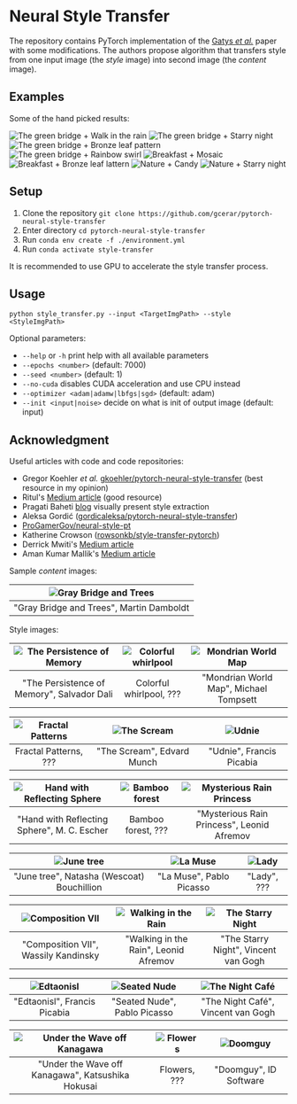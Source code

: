 # Neural Style Transfer

The repository contains PyTorch implementation of the [Gatys *et al.*](https://www.cv-foundation.org/openaccess/content_cvpr_2016/papers/Gatys_Image_Style_Transfer_CVPR_2016_paper.pdf) paper with some modifications. The authors propose algorithm that transfers style from one input image (the *style* image) into second image (the *content* image).

## Examples

Some of the hand picked results:

![The green bridge + Walk in the rain](./examples/bridge-rainwalk.jpg)
![The green bridge + Starry night](./examples/bridge-starry.jpg)
![The green bridge + Bronze leaf pattern](./examples/bridge-bronze.jpg)
![The green bridge + Rainbow swirl](./examples/bridge-swirl.jpg)
![Breakfast + Mosaic](./examples/breakfast-mosaic.jpg)
![Breakfast + Bronze leaf lattern](./examples/breakfast-bronze.jpg)
![Nature + Candy](./examples/nature-candy.jpg)
![Nature + Starry night](./examples/nature-starry.jpg)

## Setup

1. Clone the repository `git clone https://github.com/gcerar/pytorch-neural-style-transfer`
2. Enter directory `cd pytorch-neural-style-transfer`
3. Run `conda env create -f ./environment.yml`
4. Run `conda activate style-transfer`

It is recommended to use GPU to accelerate the style transfer process.

## Usage

`python style_transfer.py --input <TargetImgPath> --style <StyleImgPath>`

Optional parameters:

- `--help` or `-h` print help with all available parameters
- `--epochs <number>` (default: 7000)
- `--seed <number>` (default: 1)
- `--no-cuda` disables CUDA acceleration and use CPU instead
- `--optimizer <adam|adamw|lbfgs|sgd>` (default: adam)
- `--init <input|noise>` decide on what is init of output image (default: input)

## Acknowledgment

Useful articles with code and code repositories:

- Gregor Koehler *et al.* [gkoehler/pytorch-neural-style-transfer](https://nextjournal.com/gkoehler/pytorch-neural-style-transfer) (best resource in my opinion)
- Ritul's [Medium article](https://medium.com/udacity-pytorch-challengers/style-transfer-using-deep-nural-network-and-pytorch-3fae1c2dd73e) (good resource)
- Pragati Baheti [blog](https://www.v7labs.com/blog/neural-style-transfer) visually present style extraction
- Aleksa Gordić ([gordicaleksa/pytorch-neural-style-transfer](https://github.com/gordicaleksa/pytorch-neural-style-transfer))
- [ProGamerGov/neural-style-pt](https://github.com/ProGamerGov/neural-style-pt/blob/master/neural_style.py)
- Katherine Crowson ([rowsonkb/style-transfer-pytorch](https://github.com/crowsonkb/style-transfer-pytorch/blob/master/style_transfer/style_transfer.py))
- Derrick Mwiti's [Medium article](https://heartbeat.comet.ml/neural-style-transfer-with-pytorch-49e7c1fe3bea)
- Aman Kumar Mallik's [Medium article](https://towardsdatascience.com/implementing-neural-style-transfer-using-pytorch-fd8d43fb7bfa)

Sample *content* images:

| ![Gray Bridge and Trees](./samples/bridge.jpg) |
|:--:|
| "Gray Bridge and Trees", Martin Damboldt |

Style images:

| ![The Persistence of Memory](./styles/persistance-of-memory.jpg) | ![Colorful whirlpool](./styles/colorful-whirlpool.jpg) | ![Mondrian World Map](./styles/mondrian.png) |
|:--:|:--:|:--:|
| "The Persistence of Memory", Salvador Dali | Colorful whirlpool, ??? | "Mondrian World Map", Michael Tompsett |

| ![Fractal Patterns](./styles/fractal-pattern.jpg) | ![The Scream](./styles/the-scream.jpg) | ![Udnie](./styles/udnie.jpg) |
|:--:|:--:|:--:|
| Fractal Patterns, ??? | "The Scream", Edvard Munch | "Udnie", Francis Picabia |

| ![Hand with Reflecting Sphere](./styles/escher-sphere.jpg) | ![Bamboo forest](./styles/bamboo-forest.jpg) | ![Mysterious Rain Princess](./styles/rain-princess.jpg) |
|:--:|:--:|:--:|
| "Hand with Reflecting Sphere", M. C. Escher | Bamboo forest, ??? | "Mysterious Rain Princess", Leonid Afremov |

| ![June tree](./styles/candy.jpg) | ![La Muse](./styles/la-muse.jpg) | ![Lady](./styles/lady.jpg) |
|:--:|:--:|:--:|
| "June tree", Natasha (Wescoat) Bouchillion | "La Muse", Pablo Picasso | "Lady", ??? |

| ![Composition VII](./styles/composition-vii.jpg) | ![Walking in the Rain](./styles/walking-in-the-rain.jpg) | ![The Starry Night](./styles/starry-night.jpg) |
|:--:|:--:|:--:|
| "Composition VII", Wassily Kandinsky | "Walking in the Rain", Leonid Afremov | "The Starry Night", Vincent van Gogh |

| ![Edtaonisl](./styles/edtaonisl.jpg) | ![Seated Nude](./styles/seated-nude.jpg) | ![The Night Café](./styles/night-cafe.jpg) |
|:--:|:--:|:--:|
| "Edtaonisl", Francis Picabia | "Seated Nude", Pablo Picasso | "The Night Café", Vincent van Gogh |

| ![Under the Wave off Kanagawa](./styles/wave.jpg) | ![Flowers](./styles/flowers.jpg) | ![Doomguy](./styles/doomguy.jpg) |
|:--:|:--:|:--:|
| "Under the Wave off Kanagawa", Katsushika Hokusai | Flowers, ??? | "Doomguy", ID Software |
